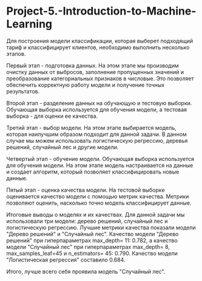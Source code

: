 # Project-5.-Introduction-to-Machine-Learning
Для построения модели классификации, которая выберет подходящий тариф и классифицирует клиентов, необходимо выполнить несколько этапов.

Первый этап - подготовка данных. На этом этапе мы производим очистку данных от выбросов, заполнение пропущенных значений и преобразование категориальных признаков в числовые. Это позволяет обеспечить корректную работу модели и получение точных результатов.

Второй этап - разделение данных на обучающую и тестовую выборки. Обучающая выборка используется для обучения модели, а тестовая выборка - для оценки ее качества.

Третий этап - выбор модели. На этом этапе выбирается модель, которая наилучшим образом подходит для данной задачи. В данном случае мы можем использовать логистическую регрессию, деревья решений, случайный лес и другие модели.

Четвертый этап - обучение модели. Обучающая выборка используется для обучения модели. На этом этапе модель настраивается на данные и создает алгоритм, который позволяет классифицировать новые данные.

Пятый этап - оценка качества модели. На тестовой выборке оценивается качество модели с помощью метрик качества. Метрики позволяют оценить, насколько точно модель классифицирует данные.

Итоговые выводы о моделях и их качествах. Для данной задачи мы использовали три модели: дерево решений, случайный лес и логистическую регрессию. Лучшие метрики качества показали модели "Дерево решений" и "Случайный лес". Качество модели "Дерево решений" при гиперпараметрах max_depth= 11: 0.782, а качество модели "Случайный лес" при гиперпараметрах max_depth= 8, max_samples_leaf=45 и n_estimators= 45: 0.790. Качество модели "Логистическая регрессия" составило 0.684. 

Итого, лучше всего себя проявила модель "Случайный лес".
